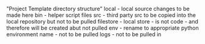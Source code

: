 "Project Template directory structure" 
local - local source changes to be made here
bin - helper script files
src - third party src to be copied into the local repository but not to be pulled
filestore - local store - is not code - and therefore will be created abut not pulled
env - rename to appropriate python environment name - not to be pulled
logs - not to be pulled in
